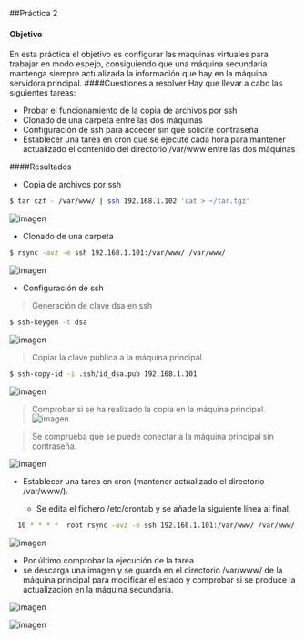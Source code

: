 ##Práctica 2

#### Objetivo
En esta práctica el objetivo es configurar las máquinas virtuales para trabajar en modo espejo, consiguiendo que una máquina secundaria mantenga siempre actualizada la información que hay en la máquina servidora principal.
####Cuestiones a resolver
Hay que llevar a cabo las siguientes tareas:

- Probar el funcionamiento de la copia de archivos por ssh
- Clonado de una carpeta entre las dos máquinas
- Configuración de ssh para acceder sin que solicite contraseña
- Establecer una tarea en cron que se ejecute cada hora para mantener actualizado el contenido del directorio /var/www entre las dos máquinas

####Resultados

- Copia de archivos por ssh

```sh
$ tar czf - /var/www/ | ssh 192.168.1.102 'cat > ~/tar.tgz'
```

![imagen](https://github.com/marlenelis/SWAP1516/blob/master/images/p2_2.jpg)

- Clonado de una carpeta


```sh
$ rsync -avz -e ssh 192.168.1.101:/var/www/ /var/www/
```

![imagen](https://github.com/marlenelis/SWAP1516/blob/master/images/p2_1.jpg)


- Configuración de ssh

> Generación de clave dsa en ssh

```sh
$ ssh-keygen -t dsa
```

![imagen](https://github.com/marlenelis/SWAP1516/blob/master/images/p2_3.jpg)


> Copiar la clave publica a la máquina principal.

```sh
$ ssh-copy-id -i .ssh/id_dsa.pub 192.168.1.101
```
 ![imagen](https://github.com/marlenelis/SWAP1516/blob/master/images/p2_4.jpg)

> Comprobar si se ha realizado la copia en la máquina principal.
![imagen](https://github.com/marlenelis/SWAP1516/blob/master/images/p2_5.jpg)

> Se comprueba que se puede conectar a la máquina principal sin contraseña.

 ![imagen](https://github.com/marlenelis/SWAP1516/blob/master/images/p2_6.jpg)

- Establecer una tarea en cron (mantener actualizado el directorio /var/www/).

  - Se edita el fichero /etc/crontab y se añade la siguiente línea al final.


```sh
  10 * * * *  root rsync -avz -e ssh 192.168.1.101:/var/www/ /var/www/
```

 ![imagen](https://github.com/marlenelis/SWAP1516/blob/master/images/p2_7.jpg)

  - Por último comprobar la ejecución de la tarea
   - se descarga una imagen y se guarda en el directorio /var/www/ de la máquina principal para modificar el estado y comprobar si se produce la actualización en la máquina secundaria.

 ![imagen](https://github.com/marlenelis/SWAP1516/blob/master/images/p2_8.jpg)

 ![imagen](https://github.com/marlenelis/SWAP1516/blob/master/images/p2_9.jpg)

